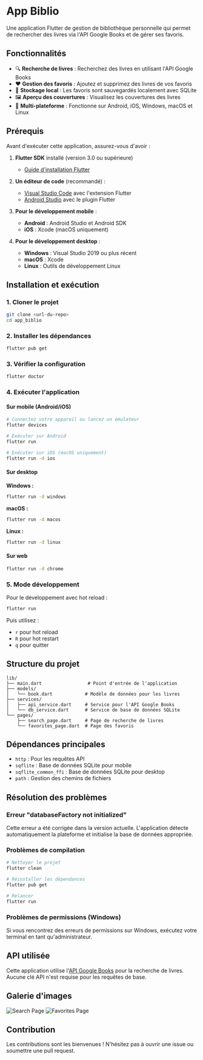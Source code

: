 # App Biblio

Une application Flutter de gestion de bibliothèque personnelle qui permet de rechercher des livres via l'API Google Books et de gérer ses favoris.

## Fonctionnalités

- 🔍 **Recherche de livres** : Recherchez des livres en utilisant l'API Google Books
- ❤️ **Gestion des favoris** : Ajoutez et supprimez des livres de vos favoris
- 💾 **Stockage local** : Les favoris sont sauvegardés localement avec SQLite
- 🖼️ **Aperçu des couvertures** : Visualisez les couvertures des livres
- 📱 **Multi-plateforme** : Fonctionne sur Android, iOS, Windows, macOS et Linux

## Prérequis

Avant d'exécuter cette application, assurez-vous d'avoir :

1. **Flutter SDK** installé (version 3.0 ou supérieure)
   - [Guide d'installation Flutter](https://docs.flutter.dev/get-started/install)

2. **Un éditeur de code** (recommandé) :
   - [Visual Studio Code](https://code.visualstudio.com/) avec l'extension Flutter
   - [Android Studio](https://developer.android.com/studio) avec le plugin Flutter

3. **Pour le développement mobile** :
   - **Android** : Android Studio et Android SDK
   - **iOS** : Xcode (macOS uniquement)

4. **Pour le développement desktop** :
   - **Windows** : Visual Studio 2019 ou plus récent
   - **macOS** : Xcode
   - **Linux** : Outils de développement Linux

## Installation et exécution

### 1. Cloner le projet
```bash
git clone <url-du-repo>
cd app_biblio
```

### 2. Installer les dépendances
```bash
flutter pub get
```

### 3. Vérifier la configuration
```bash
flutter doctor
```

### 4. Exécuter l'application

#### Sur mobile (Android/iOS)
```bash
# Connectez votre appareil ou lancez un émulateur
flutter devices

# Exécuter sur Android
flutter run

# Exécuter sur iOS (macOS uniquement)
flutter run -d ios
```

#### Sur desktop

**Windows :**
```bash
flutter run -d windows
```

**macOS :**
```bash
flutter run -d macos
```

**Linux :**
```bash
flutter run -d linux
```

#### Sur web
```bash
flutter run -d chrome
```

### 5. Mode développement

Pour le développement avec hot reload :
```bash
flutter run
```

Puis utilisez :
- `r` pour hot reload
- `R` pour hot restart
- `q` pour quitter

## Structure du projet

```
lib/
├── main.dart                 # Point d'entrée de l'application
├── models/
│   └── book.dart            # Modèle de données pour les livres
├── services/
│   ├── api_service.dart     # Service pour l'API Google Books
│   └── db_service.dart      # Service de base de données SQLite
└── pages/
    ├── search_page.dart     # Page de recherche de livres
    └── favorites_page.dart  # Page des favoris
```

## Dépendances principales

- `http` : Pour les requêtes API
- `sqflite` : Base de données SQLite pour mobile
- `sqflite_common_ffi` : Base de données SQLite pour desktop
- `path` : Gestion des chemins de fichiers

## Résolution des problèmes

### Erreur "databaseFactory not initialized"
Cette erreur a été corrigée dans la version actuelle. L'application détecte automatiquement la plateforme et initialise la base de données appropriée.

### Problèmes de compilation
```bash
# Nettoyer le projet
flutter clean

# Réinstaller les dépendances
flutter pub get

# Relancer
flutter run
```

### Problèmes de permissions (Windows)
Si vous rencontrez des erreurs de permissions sur Windows, exécutez votre terminal en tant qu'administrateur.

## API utilisée

Cette application utilise l'[API Google Books](https://developers.google.com/books/docs/v1/using) pour la recherche de livres. Aucune clé API n'est requise pour les requêtes de base.

## Galerie d'images

![Search Page](screenshots/search_page.png)
![Favorites Page](screenshots/favorites_page.png)

## Contribution

Les contributions sont les bienvenues ! N'hésitez pas à ouvrir une issue ou soumettre une pull request.
